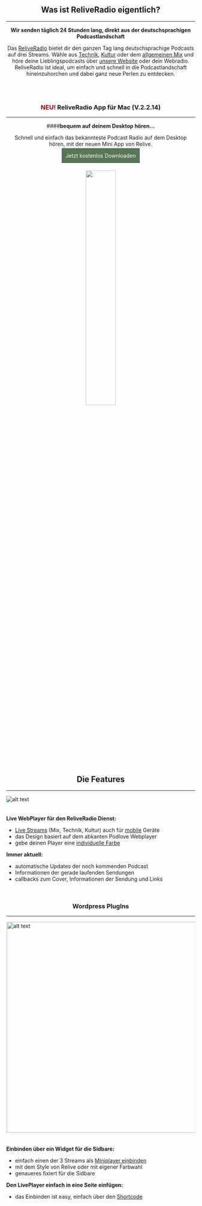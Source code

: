 <center>
<h2><b>Was ist ReliveRadio eigentlich?</b></h2>

<hr/>

<b>Wir senden täglich 24 Stunden lang, direkt aus der deutschsprachigen Podcastlandschaft</b>

Das <a href="http://reliveradio.de/">ReliveRadio</a> bietet dir den ganzen Tag lang deutschsprachige Podcasts auf drei Streams. Wähle aus <a href="http://reliveradio.de/stream/technik">Technik</a>, <a href="http://reliveradio.de/stream/kultur">Kultur</a> oder dem <a href="http://reliveradio.de/stream/mix">allgemeinen Mix</a> und höre deine Lieblingspodcasts über <a href="http://reliveradio.de">unsere Website</a> oder dein Webradio. ReliveRadio ist ideal, um einfach und schnell in die Podcastlandschaft hineinzuhorchen und dabei ganz neue Perlen zu entdecken.
</center>

<br>
<br>

<center><h3><b><span style="color:#900;">NEU!</span></b> ReliveRadio App für Mac (V.2.2.14)</h3>
<hr />

####**bequem auf deinem Desktop hören...**

Schnell und einfach das bekannteste Podcast Radio auf dem Desktop hören, mit der neuen Mini App von Relive.
<br>

<a style="padding:10px; border:1px solid #353; background: #575; color:#fff; text-decoration:none;" 
href="https://github.com/McCouman/ReLiveRadio-JsonP-about-Ajax/blob/master/Relive-Desktop-App/ReliveRadio-2.1.14.zip?raw=true">Jetzt kostenlos Downloaden</a>

<br>

<img style="width: 40%;" src="https://trello-attachments.s3.amazonaws.com/51f5116bbdd671c004000b35/5246e8eb58c494977a001568/3ef4e6c9f92a461fcf47bfeb0e59dae1/Bildschirmfoto_2013-10-04_um_17.02.10.png">

</center>


<br>

<div class="clear"></div>


<center>
<h2><b>Die Features</b></h2>
<hr/>
</center>

<img src="img/mix.png" alt="alt text" class="pull-right" style="margin-bottom:20px;">

**Live WebPlayer für den ReliveRadio Dienst:**

* <a href="http://doc.wikibyte.org/ReliveRadio/WebPlayer_API/Streaming">Live Streams</a> (Mix, Technik, Kultur) auch für <a href="http://doc.wikibyte.org/ReliveRadio/WebPlayer_API/Streaming">mobile</a> Geräte
* das Design basiert auf dem abkanten Podlove Webplayer
* gebe deinen Player eine <a href="http://doc.wikibyte.org/ReliveRadio/WebPlayer_API/Eigene_Farbe">individuelle Farbe</a>

**Immer aktuell:**
 
* automatische Updates der noch kommenden Podcast
* Informationen der gerade laufenden Sendungen
* callbacks zum Cover, Informationen der Sendung und Links



<div class="clear"></div>


<br>


<center>
<h3><b>Wordpress PlugIns</b></h3>
<hr/>
</center>
<img src="https://raw.github.com/McCouman/ReLiveRadio-JsonP-about-Ajax/master/Wordpress-ReliveRadio-Shortcode/relive-radio-widget/Infos.png" alt="alt text" class="pull-left" style="width: 560px; margin-bottom:20px; margin-right:30px; border:1px solid #eee;">

**Einbinden über ein Widget für die Sidbare:**

* einfach einen der 3 Streams als <a href="http://doc.wikibyte.org/ReliveRadio/WordPress_PlugIns/Widget_Miniplayer">Miniplayer einbinden</a>
* mit dem Style von Relive oder mit eigener Farbwahl
* genaueres fixiert für die Sidbare

**Den LivePlayer einfach in eine Seite einfügen:**
 
* das Einbinden ist easy, einfach über den <a href="http://doc.wikibyte.org/ReliveRadio/WordPress_PlugIns/Shortcode_Webplayer">Shortcode</a>

<div class="clear"></div>